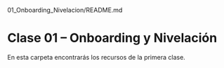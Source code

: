 01_Onboarding_Nivelacion/README.md
# Clase 01 – Onboarding y Nivelación
En esta carpeta encontrarás los recursos de la primera clase.

